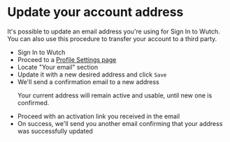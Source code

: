 # Update your account address

It's possible to update an email address you're using for Sign In to Wutch. You can also use this procedure to transfer your account to a third party.

- Sign In to Wutch
- Proceed to a [Profile Settings page](/settings?tab=profile)
- Locate "Your email" section
- Update it with a new desired address and click `Save`
- We'll send a confirmation email to a new address
  <p className="description">Your current address will remain active and usable, until new one is confirmed.</p>
- Proceed with an activation link you received in the email
- On success, we'll send you another email confirming that your address was successfully updated
